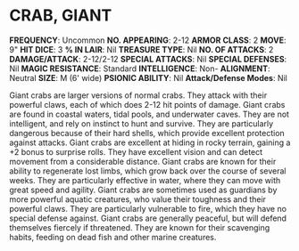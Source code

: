 # CRAB, GIANT

**FREQUENCY**: Uncommon
**NO. APPEARING**: 2-12
**ARMOR CLASS**: 2
**MOVE**: 9"
**HIT DICE**: 3
**% IN LAIR**: Nil
**TREASURE TYPE**: Nil
**NO. OF ATTACKS**: 2
**DAMAGE/ATTACK**: 2-12/2-12
**SPECIAL ATTACKS**: Nil
**SPECIAL DEFENSES**: Nil
**MAGIC RESISTANCE**: Standard
**INTELLIGENCE**: Non-
**ALIGNMENT**: Neutral
**SIZE**: M (6' wide)
**PSIONIC ABILITY**: Nil
**Attack/Defense Modes**: Nil

Giant crabs are larger versions of normal crabs. They attack with their powerful claws, each of which does 2-12 hit points of damage. Giant crabs are found in coastal waters, tidal pools, and underwater caves. They are not intelligent, and rely on instinct to hunt and survive. They are particularly dangerous because of their hard shells, which provide excellent protection against attacks. Giant crabs are excellent at hiding in rocky terrain, gaining a +2 bonus to surprise rolls. They have excellent vision and can detect movement from a considerable distance. Giant crabs are known for their ability to regenerate lost limbs, which grow back over the course of several weeks. They are particularly effective in water, where they can move with great speed and agility. Giant crabs are sometimes used as guardians by more powerful aquatic creatures, who value their toughness and their powerful claws. They are particularly vulnerable to fire, which they have no special defense against. Giant crabs are generally peaceful, but will defend themselves fiercely if threatened. They are known for their scavenging habits, feeding on dead fish and other marine creatures.
